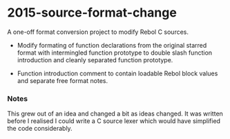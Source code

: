 2015-source-format-change
=========================

A one-off format conversion project to modify Rebol C sources.

* Modify formating of function declarations from the original starred format
with intermingled function prototype to double slash function introduction
and cleanly separated function prototype.

* Function introduction comment to contain loadable Rebol block values
and separate free format notes.


### Notes ###

This grew out of an idea and changed a bit as ideas changed. It was written
before I realised I could write a C source lexer which would have simplified
the code considerably.
